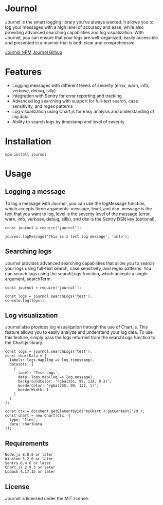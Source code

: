 # Journol

Journol is the smart logging library you've always wanted. It allows you to log your messages with a high level of accuracy and ease, while also providing advanced searching capabilities and log visualization. With Journol, you can ensure that your logs are well-organized, easily accessible and presented in a manner that is both clear and comprehensive.

[Journol NPM](https://www.npmjs.com/package/journol)
[Journol Github](https://github.com/tommypantss/journol)

# Features

- Logging messages with different levels of severity (error, warn, info, verbose, debug, silly)
- Integration with Sentry for error reporting and tracking
- Advanced log searching with support for full-text search, case sensitivity, and regex patterns
- Log visualization using Chart.js for easy analysis and understanding of log data
- Ability to search logs by timestamp and level of severity

# Installation

```
npm install journol
```

# Usage
## Logging a message

To log a message with Journol, you can use the logMessage function, which accepts three arguments: message, level, and dsn. message is the text that you want to log, level is the severity level of the message (error, warn, info, verbose, debug, silly), and dsn is the Sentry DSN key (optional).

```
const journol = require('journol');

journol.logMessage('This is a test log message', 'info');
```

## Searching logs

Journol provides advanced searching capabilities that allow you to search your logs using full-text search, case sensitivity, and regex patterns. You can search logs using the searchLogs function, which accepts a single argument, searchTerm.

```
const journol = require('journol');

const logs = journol.searchLogs('test');
console.log(logs);
```

## Log visualization

Journol also provides log visualization through the use of Chart.js. This feature allows you to easily analyze and understand your log data. To use this feature, simply pass the logs returned from the searchLogs function to the Chart.js library.

```
const logs = journol.searchLogs('test');
const chartData = {
  labels: logs.map(log => log.timestamp),
  datasets: [
    {
      label: 'Test Logs',
      data: logs.map(log => log.message),
      backgroundColor: 'rgba(255, 99, 132, 0.2)',
      borderColor: 'rgba(255, 99, 132, 1)',
      borderWidth: 1
    }
  ]
};

const ctx = document.getElementById('myChart').getContext('2d');
const chart = new Chart(ctx, {
  type: 'line',
  data: chartData
});
```

## Requirements

    Node.js 8.0.0 or later
    Winston 3.2.0 or later
    Sentry 6.4.0 or later
    Chart.js 2.9.3 or later
    Lodash 4.17.15 or later

## License

Journol is licensed under the MIT license.
